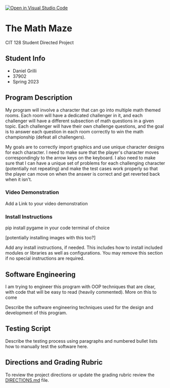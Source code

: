 [![Open in Visual Studio Code](https://classroom.github.com/assets/open-in-vscode-c66648af7eb3fe8bc4f294546bfd86ef473780cde1dea487d3c4ff354943c9ae.svg)](https://classroom.github.com/online_ide?assignment_repo_id=10769082&assignment_repo_type=AssignmentRepo)
# The Math Maze

CIT 128 Student Directed Project

## Student Info

* Daniel Grilli
* 37902
* Spring 2023

## Program Description

My program will involve a character that can go into multiple math themed rooms. Each room will have a dedicated challenger in it, and each challenger will have a different subsection of math questions in a given topic. Each challenger will have their own challenge questions, and the goal is to answer each question in each room correctly to win the math championship (defeat all challengers).

My goals are to correctly import graphics and use unique character designs for each character. I need to make sure that the player's character moves correspondingly to the arrow keys on the keyboard. I also need to make sure that I can have a unique set of problems for each challenging character (potentially not repeating) and make the test cases work properly so that the player can move on when the answer is correct and get reverted back when it isn't.

### Video Demonstration

Add a Link to your video demonstration

### Install Instructions

pip install pygame in your code terminal of choice

[potentially installing images with this too?]


Add any install instructions, if needed. This includes how to install included modules or libraries as well as configurations. You may remove this section if no special instructions are required.

## Software Engineering

I am trying to engineer this program with OOP techniques that are clear, with code that will be easy to read (heavily commented). More on this to come

Describe the software engineering techniques used for the design and development of this program.

## Testing Script

Describe the testing process using paragraphs and numbered bullet lists how to manually test the software here. 

## Directions and Grading Rubric

To review the project directions or update the grading rubric review the [DIRECTIONS.md](DIRECTIONS.md) file.
